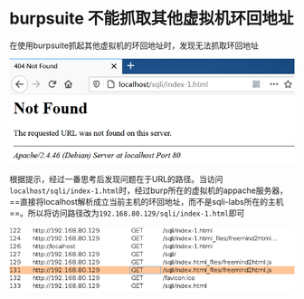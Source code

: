 # burpsuite 不能抓取其他虚拟机环回地址

在使用burpsuite抓起其他虚拟机的环回地址时，发现无法抓取环回地址

![Snipaste_2020-09-13_11-15-56](https://github.com/dhay3/image-repo/raw/master/20210518/Snipaste_2020-09-13_11-15-56.4wivs49iso00.png)

根据提示，经过一番思考后发现问题在于URL的路径。当访问`localhost/sqli/index-1.html`时，经过burp所在的虚拟机的appache服务器，==直接将localhost解析成立当前主机的环回地址，而不是sqli-labs所在的主机==。所以将访问路径改为`192.168.80.129/sqli/index-1.html`即可

![Snipaste_2020-09-13_11-21-08](https://github.com/dhay3/image-repo/raw/master/20210518/Snipaste_2020-09-13_11-21-08.7lcib371nyg0.png)
